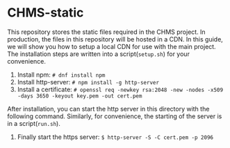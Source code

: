 # CHMS-static #
This repository stores the static files required in the CHMS project. In production, the files in this repository will be hosted in a CDN. In this guide, we will show you how to setup a local CDN for use with the main project. The installation steps are written into a script(`setup.sh`) for your convenience.

1. Install npm: `# dnf install npm`
2. Install http-server: `# npm install -g http-server`
3. Install a certificate: `# openssl req -newkey rsa:2048 -new -nodes -x509 -days 3650 -keyout key.pem -out cert.pem`

After installation, you can start the http server in this directory with the following command. Similarly, for convenience, the starting of the server is in a script(`run.sh`).

1. Finally start the https server: `$ http-server -S -C cert.pem -p 2096`
